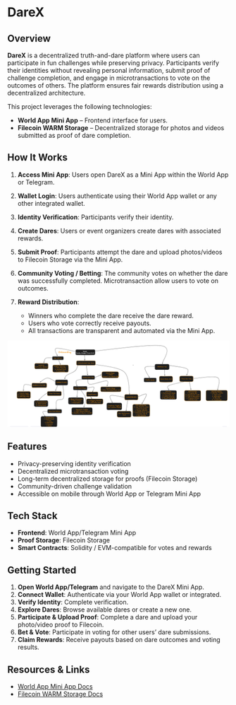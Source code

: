 # DareX

## Overview

**DareX** is a decentralized truth-and-dare platform where users can participate in fun challenges while preserving privacy. Participants verify their identities without revealing personal information, submit proof of challenge completion, and engage in microtransactions to vote on the outcomes of others. The platform ensures fair rewards distribution using a decentralized architecture.

This project leverages the following technologies:

* **World App Mini App** – Frontend interface for users.
* **Filecoin WARM Storage** – Decentralized storage for photos and videos submitted as proof of dare completion.

## How It Works

1. **Access Mini App**: Users open DareX as a Mini App within the World App or Telegram.
2. **Wallet Login**: Users authenticate using their World App wallet or any other integrated wallet.
3. **Identity Verification**: Participants verify their identity.
4. **Create Dares**: Users or event organizers create dares with associated rewards.
5. **Submit Proof**: Participants attempt the dare and upload photos/videos to Filecoin Storage via the Mini App.
6. **Community Voting / Betting**: The community votes on whether the dare was successfully completed. Microtransaction allow users to vote on outcomes.
7. **Reward Distribution**:

   * Winners who complete the dare receive the dare reward.
   * Users who vote correctly receive payouts.
   * All transactions are transparent and automated via the Mini App.

![Flowchart](flowchart.png)

## Features

* Privacy-preserving identity verification
* Decentralized microtransaction voting
* Long-term decentralized storage for proofs (Filecoin Storage)
* Community-driven challenge validation
* Accessible on mobile through World App or Telegram Mini App

## Tech Stack

* **Frontend**: World App/Telegram Mini App
* **Proof Storage**: Filecoin Storage
* **Smart Contracts**: Solidity / EVM-compatible for votes and rewards

## Getting Started

1. **Open World App/Telegram** and navigate to the DareX Mini App.
2. **Connect Wallet**: Authenticate via your World App wallet or integrated.
3. **Verify Identity**: Complete verification.
4. **Explore Dares**: Browse available dares or create a new one.
5. **Participate & Upload Proof**: Complete a dare and upload your photo/video proof to Filecoin.
6. **Bet & Vote**: Participate in voting for other users’ dare submissions.
7. **Claim Rewards**: Receive payouts based on dare outcomes and voting results.

## Resources & Links

* [World App Mini App Docs](https://docs.world.org/mini-apps)
* [Filecoin WARM Storage Docs](https://filecoin.io/developers/warm-storage)